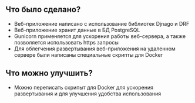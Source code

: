 ## Что было сделано?
 - Веб-приложение написано с использование библиотек Djnago и DRF
 - Веб-приложение хранит данные в БД PostgreSQL 
 - Gunicorn применяется для ускорения работы веб-сервера, а также позволяется использовать https запросы
 - Для облегчения развертывания веб-приложения на удаленном сервере были написаны специальные скрипты для Docker

## Что можно улучшить?
 - Можно переписать скрипыт для Docker для ускорения развертывания и для улучшения удобства использования